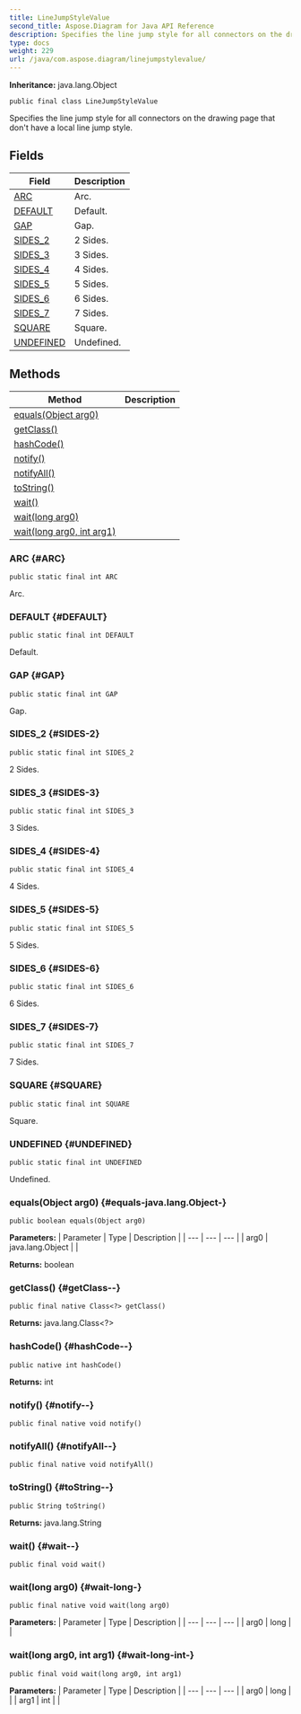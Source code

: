 ```yaml
---
title: LineJumpStyleValue
second_title: Aspose.Diagram for Java API Reference
description: Specifies the line jump style for all connectors on the drawing page that dont have a local line jump style.
type: docs
weight: 229
url: /java/com.aspose.diagram/linejumpstylevalue/
---
```


**Inheritance:**
java.lang.Object
```
public final class LineJumpStyleValue
```

Specifies the line jump style for all connectors on the drawing page that don't have a local line jump style.
## Fields

| Field | Description |
| --- | --- |
| [ARC](#ARC) | Arc. |
| [DEFAULT](#DEFAULT) | Default. |
| [GAP](#GAP) | Gap. |
| [SIDES_2](#SIDES-2) | 2 Sides. |
| [SIDES_3](#SIDES-3) | 3 Sides. |
| [SIDES_4](#SIDES-4) | 4 Sides. |
| [SIDES_5](#SIDES-5) | 5 Sides. |
| [SIDES_6](#SIDES-6) | 6 Sides. |
| [SIDES_7](#SIDES-7) | 7 Sides. |
| [SQUARE](#SQUARE) | Square. |
| [UNDEFINED](#UNDEFINED) | Undefined. |
## Methods

| Method | Description |
| --- | --- |
| [equals(Object arg0)](#equals-java.lang.Object-) |  |
| [getClass()](#getClass--) |  |
| [hashCode()](#hashCode--) |  |
| [notify()](#notify--) |  |
| [notifyAll()](#notifyAll--) |  |
| [toString()](#toString--) |  |
| [wait()](#wait--) |  |
| [wait(long arg0)](#wait-long-) |  |
| [wait(long arg0, int arg1)](#wait-long-int-) |  |
### ARC {#ARC}
```
public static final int ARC
```


Arc.

### DEFAULT {#DEFAULT}
```
public static final int DEFAULT
```


Default.

### GAP {#GAP}
```
public static final int GAP
```


Gap.

### SIDES_2 {#SIDES-2}
```
public static final int SIDES_2
```


2 Sides.

### SIDES_3 {#SIDES-3}
```
public static final int SIDES_3
```


3 Sides.

### SIDES_4 {#SIDES-4}
```
public static final int SIDES_4
```


4 Sides.

### SIDES_5 {#SIDES-5}
```
public static final int SIDES_5
```


5 Sides.

### SIDES_6 {#SIDES-6}
```
public static final int SIDES_6
```


6 Sides.

### SIDES_7 {#SIDES-7}
```
public static final int SIDES_7
```


7 Sides.

### SQUARE {#SQUARE}
```
public static final int SQUARE
```


Square.

### UNDEFINED {#UNDEFINED}
```
public static final int UNDEFINED
```


Undefined.

### equals(Object arg0) {#equals-java.lang.Object-}
```
public boolean equals(Object arg0)
```




**Parameters:**
| Parameter | Type | Description |
| --- | --- | --- |
| arg0 | java.lang.Object |  |

**Returns:**
boolean
### getClass() {#getClass--}
```
public final native Class<?> getClass()
```




**Returns:**
java.lang.Class<?>
### hashCode() {#hashCode--}
```
public native int hashCode()
```




**Returns:**
int
### notify() {#notify--}
```
public final native void notify()
```




### notifyAll() {#notifyAll--}
```
public final native void notifyAll()
```




### toString() {#toString--}
```
public String toString()
```




**Returns:**
java.lang.String
### wait() {#wait--}
```
public final void wait()
```




### wait(long arg0) {#wait-long-}
```
public final native void wait(long arg0)
```




**Parameters:**
| Parameter | Type | Description |
| --- | --- | --- |
| arg0 | long |  |

### wait(long arg0, int arg1) {#wait-long-int-}
```
public final void wait(long arg0, int arg1)
```




**Parameters:**
| Parameter | Type | Description |
| --- | --- | --- |
| arg0 | long |  |
| arg1 | int |  |

